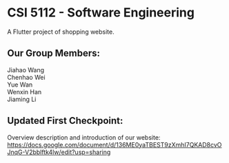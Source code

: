 # CSI 5112 - Software Engineering

A Flutter project of shopping website.

## Our Group Members:
Jiahao Wang </br>
Chenhao Wei </br>
Yue Wan </br>
Wenxin Han </br>
Jiaming Li </br>

## Updated First Checkpoint:
Overview description and introduction of our website: 
https://docs.google.com/document/d/136ME0yaTBEST9zXmhI7QKAD8cvOJnqG-V2bblftk4lw/edit?usp=sharing </br>

